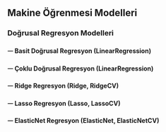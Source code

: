## Makine Öğrenmesi Modelleri
### Doğrusal Regresyon Modelleri
#### ᅳ Basit Doğrusal Regresyon (LinearRegression)
#### ᅳ Çoklu Doğrusal Regresyon (LinearRegression)
#### ᅳ Ridge Regresyon (Ridge, RidgeCV)
#### ᅳ Lasso Regresyon (Lasso, LassoCV)
#### ᅳ ElasticNet Regresyon (ElasticNet, ElasticNetCV)
